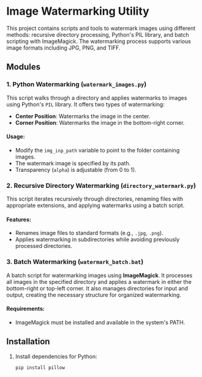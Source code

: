 # Image Watermarking Utility

This project contains scripts and tools to watermark images using different methods: recursive directory processing, Python's PIL library, and batch scripting with ImageMagick. The watermarking process supports various image formats including JPG, PNG, and TIFF.

## Modules

### 1. Python Watermarking (`watermark_images.py`)

This script walks through a directory and applies watermarks to images using Python's `PIL` library. It offers two types of watermarking:

- **Center Position**: Watermarks the image in the center.
- **Corner Position**: Watermarks the image in the bottom-right corner.

#### Usage:
- Modify the `img_inp_path` variable to point to the folder containing images.
- The watermark image is specified by its path.
- Transparency (`alpha`) is adjustable (from 0 to 1).

### 2. Recursive Directory Watermarking (`directory_watermark.py`)

This script iterates recursively through directories, renaming files with appropriate extensions, and applying watermarks using a batch script.

#### Features:
- Renames image files to standard formats (e.g., `.jpg`, `.png`).
- Applies watermarking in subdirectories while avoiding previously processed directories.

### 3. Batch Watermarking (`watermark_batch.bat`)

A batch script for watermarking images using **ImageMagick**. It processes all images in the specified directory and applies a watermark in either the bottom-right or top-left corner. It also manages directories for input and output, creating the necessary structure for organized watermarking.

#### Requirements:
- ImageMagick must be installed and available in the system's PATH.
  
## Installation

1. Install dependencies for Python:
   ```bash
   pip install pillow

